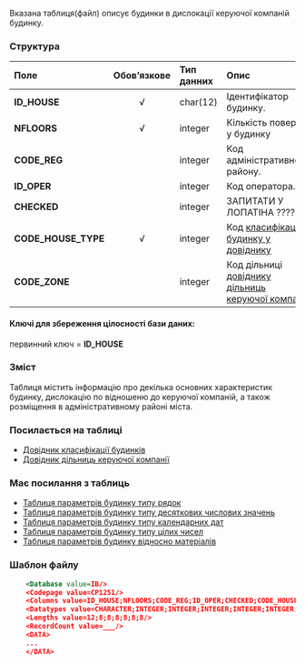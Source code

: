 Вказана таблиця(файл) описує будинки в дислокації керуючої компаній будинку.

### Структура

Поле   | Обов’язкове |    Тип данних  |    Опис |
:---------------- | :----: | :-------------- | :--------
**ID_HOUSE** | √ | char(12)   | Ідентифікатор будинку.
**NFLOORS** | √ | integer | Кількість поверхів у будинку
**CODE_REG** | | integer | Код адміністративного району.
**ID_OPER** | | integer | Код оператора.
**CHECKED** | | integer | ЗАПИТАТИ У ЛОПАТІНА ????
**CODE_HOUSE_TYPE** | √ | integer | Код [класифікації будинку у довіднику](/Загальні_довідники/Довідник_JKK_G_HOUSE_TYPE)
**CODE_ZONE** | | integer | Код дільниці [довіднику дільниць керуючої компанії](/Загальні_довідники/Довідник_JKK_G_ZONE)

#### Ключі для збереження цілосності бази даних:

первинний ключ = **ID_HOUSE**

### Зміст

Таблиця містить інформацію про декілька основних характеристик будинку, дислокацію по відношеню до керуючої компаній, а також розміщення в адміністративному районі міста.

### Посилається на таблиці

- [Довідник класифікації будинків](/Загальні_довідники/Довідник_JKK_G_HOUSE_TYPE)
- [Довідник дільниць керуючої компанії](/Загальні_довідники/Довідник_JKK_G_ZONE)

### Має посилання з таблиць
- [Таблиця параметрів будинку типу рядок](/Формат_файлу/Таблиця_HOUSES_ELEMENT_PAR_TYPE0)
- [Таблиця параметрів будинку типу десяткових числових значень](/Формат_файлу/Таблиця_HOUSES_ELEMENT_PAR_TYPE1)
- [Таблиця параметрів будинку типу календарних дат](/Формат_файлу/Таблиця_HOUSES_ELEMENT_PAR_TYPE2)
- [Таблиця параметрів будинку типу цілих чисел](/Формат_файлу/Таблиця_HOUSES_ELEMENT_PAR_TYPE3)
- [Таблиця параметрів будинку відносно матеріалів](/Формат_файлу/Таблиця_HOUSES_ELEMENT_PAR_TYPE4)


### Шаблон файлу

```XML
    <Database value=IB/>
    <Codepage value=CP1251/>
    <Columns value=ID_HOUSE;NFLOORS;CODE_REG;ID_OPER;CHECKED;CODE_HOUSE_TYPE;CODE_ZONE/>
    <Datatypes value=CHARACTER;INTEGER;INTEGER;INTEGER;INTEGER;INTEGER;INTEGER/>
    <Lengths value=12;8;8;8;8;8;8/>
    <RecordCount value=___/>
    <DATA>
    ...
    </DATA>
```
